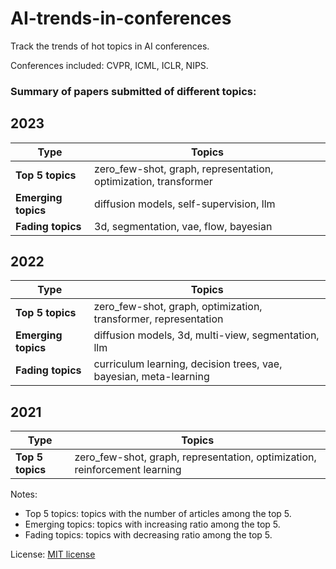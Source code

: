# AI-trends-in-conferences
Track the trends of hot topics in AI conferences.

Conferences included: CVPR, ICML, ICLR, NIPS.

### Summary of papers submitted of different topics:

## 2023 
| **Type**            | Topics                                                            |
|---------------------|-------------------------------------------------------------------|
| **Top 5 topics**    | zero_few-shot, graph, representation, optimization, transformer   |
| **Emerging topics** | diffusion models, self-supervision, llm                           |
| **Fading topics**   | 3d, segmentation, vae, flow, bayesian                             |

## 2022 
| **Type**            | Topics                                                            |
|---------------------|-------------------------------------------------------------------|
| **Top 5 topics**    | zero_few-shot, graph, optimization, transformer, representation   |
| **Emerging topics** | diffusion models, 3d, multi-view, segmentation, llm               |
| **Fading topics**   | curriculum learning, decision trees, vae, bayesian, meta-learning |

## 2021 
| **Type**            | Topics                                                                     |
|---------------------|----------------------------------------------------------------------------|
| **Top 5 topics**    | zero_few-shot, graph, representation, optimization, reinforcement learning |

Notes:
- Top 5 topics: topics with the number of articles among the top 5.
- Emerging topics: topics with increasing ratio among the top 5.
- Fading topics: topics with decreasing ratio among the top 5.

License: [MIT license](./LICENSE)
